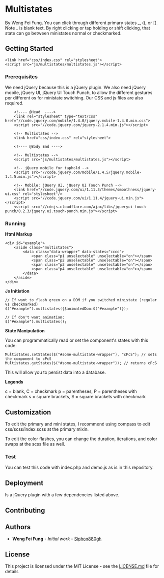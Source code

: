 # Multistates
By Weng Fei Fung.
You can click through different primary states \_, (), or []. Note \_ is blank text. By right clicking or tap holding or shift clicking, that state can go between ministates normal or checkmarked.

## Getting Started

```
<link href="css/index.css" rel="stylesheet">
<script src="js/multistates/multistates.js"></script>
```

### Prerequisites

We need jQuery because this is a jQuery plugin. We also need jQuery mobile, jQuery UI, jQuery UI Touch Punch, to allow the different gestures per different os for ministate switching. Our CSS and js files are also required.

```
    <!---- @Head  ---->
    <link rel="stylesheet" type="text/css" href="//code.jquery.com/mobile/1.4.0/jquery.mobile-1.4.0.min.css">
    <script src="//code.jquery.com/jquery-2.1.4.min.js"></script>
    
    <!-- Multistates -->
    <link href="css/index.css" rel="stylesheet">

    <!---- @Body End ---->

    <!-- Multistates -->
    <script src="js/multistates/multistates.js"></script>
    
    <!-- jQuery mobile for taphold -->
    <script src="//code.jquery.com/mobile/1.4.5/jquery.mobile-1.4.5.min.js"></script>

    <!-- Mobile: jQuery UI, jQuery UI Touch Punch -->
    <link href="//code.jquery.com/ui/1.11.3/themes/smoothness/jquery-ui.css" rel="stylesheet"/>
    <script src="//code.jquery.com/ui/1.11.4/jquery-ui.min.js"></script>
    <script src="//cdnjs.cloudflare.com/ajax/libs/jqueryui-touch-punch/0.2.3/jquery.ui.touch-punch.min.js"></script>

```

### Running

__Html Markup__
```
<div id="example">
    <aside class="multistates">
        <data class="data-wrapper" data-states="cccc">
            <span class="p1 unselectable" unselectable="on"></span>
            <span class="p2 unselectable" unselectable="on"></span>
            <span class="p3 unselectable" unselectable="on"></span>
            <span class="p4 unselectable" unselectable="on"></span>
        </data>
    </aside>
</div>
```

__Js Initiation__
```
// If want to flash green on a DOM if you switched ministate (regular vs checkmarked)
$("#example").multistates({$animatedDom:$("#example")});

// If don't want animation:
$("#example").multistates();
```

__State Manipulation__

You can programmatically read or set the component's states with this code:
```
Multistates.setStates($("#some-multistate-wrapper"), "cPcS"); // sets the component to cPcS
Multistates.getStates($("#some-multistate-wrapper")); // returns cPcS
```

This will allow you to persist data into a database.

__Legends__

c = blank, C = checkmark
p = parentheses, P = parentheses with checkmark
s = square brackets, S = square brackets with checkmark


## Customization

To edit the primary and mini states, I recommend using compass to edit css/scss/index.scss at the primary mixin.

To edit the color flashes, you can change the duration, iterations, and color swaps at the scss file as well.

### Test

You can test this code with index.php and demo.js as is in this repository.

## Deployment

Is a jQuery plugin with a few dependencies listed above.

## Contributing

## Authors

* **Weng Fei Fung** - *Initial work* - [Siphon880gh](//github.com/Siphon880gh)

## License

This project is licensed under the MIT License - see the [LICENSE.md](LICENSE.md) file for details
